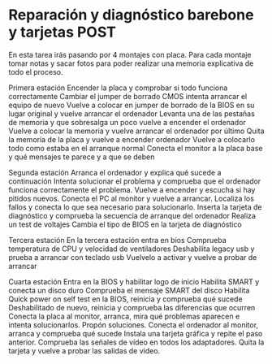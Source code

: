 
# Reparación y diagnóstico barebone y tarjetas POST

En esta tarea irás pasando por 4 montajes con placa. Para cada montaje tomar notas y sacar fotos para poder realizar una memoria explicativa de todo el proceso.

Primera estación
Encender la placa y comprobar si todo funciona correctamente
Cambiar el jumper de borrado CMOS intenta arrancar el equipo de nuevo
Vuelve a colocar en jumper de borrado de la BIOS en su lugar original y vuelve arrancar el ordenador
Levanta una de las pestañas de memoria y que sobresalga un poco vuelve a encender el ordenador 
Vuelve a colocar la memoria y vuelve arrancar el ordenador por último
Quita la memoria de la placa y vuelve a encender ordenador 
Vuelve a colocarlo todo como estaba en el arranque normal
Conecta el monitor a la placa base y qué mensajes te parece y a que se deben

Segunda estación
Arranca el ordenador y explica qué sucede a continuación 
Intenta solucionar el problema y comprueba que el ordenador funciona correctamente el problema.
Vuelve a encender y escucha si hay pitidos nuevos. 
Conecta el PC al monitor y vuelve a arrancar. 
Localiza los fallos y conecta lo que sea necesario para solucionarlo. 
Inserta la tarjeta de diagnóstico y comprueba la secuencia de arranque del ordenador
Realiza un test de voltajes 
Cambia el tipo de BIOS en la tarjeta de diagnóstico

Tercera estación
En la tercera estación entra en bios 
Comprueba temperatura de CPU y velocidad de ventiladores
Deshabilita legacy usb y prueba a arrancar con teclado usb 
Vuelvelo a activar y vuelve a probar de arrancar 

Cuarta estación
Entra en la BIOS y habilitar logo de inicio 
Habilita SMART y conecta un disco duro
Comprueba el mensaje SMART del disco
Habilita Quick power on self test en la BIOS, reinicia y comprueba qué sucede
Deshabilitado de nuevo, reinicia y comprueba las diferencias que ocurren
Conecta la placa al monitor, arranca, mira qué problemas aparecen e intenta solucionarlos. Propón soluciones.
Conecta el ordenador al monitor, arranca y comprueba qué sucede
Instala una tarjeta gráfica y repite el paso anterior. Comprueba las señales de vídeo en todos los adaptadores.
Quita la tarjeta y vuelve a probar las salidas de video.
